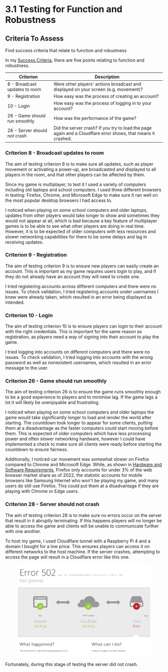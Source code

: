 # 3.1 Testing for Function and Robustness

## Criteria To Assess

Find success criteria that relate to function and robustness

In my [Success Criteria](../1-analysis/1.5-success-criteria.md), there are five points relating to function and robustness.

| Criterion                     | Description                                                                                                  |
| ----------------------------- | ------------------------------------------------------------------------------------------------------------ |
| 8 - Broadcast updates to room | Were other players' actions broadcast and displayed on your screen (e.g. movement)?                          |
| 9 - Registration              | How easy was the process of creating an account?                                                             |
| 10 - Login                    | How easy was the process of logging in to your account?                                                      |
| 26 - Game should run smoothly | How was the performance of the game?                                                                         |
| 28 - Server should not crash  | Did the server crash? If you try to load the page again and a Cloudflare error shows, that means it crashed. |

### Criterion 8 - Broadcast updates to room

The aim of testing criterion 8 is to make sure all updates, such as player movement or activating a power-up, are broadcasted and displayed to all players in the room, and that other players can be affected by them.

Since my game is multiplayer, to test it I used a variety of computers including old laptops and school computers. I used three different browsers in testing: Firefox, Chrome, and Microsoft Edge to make sure it ran well on the most popular desktop browsers I had access to.&#x20;

I noticed when playing on some school computers and older laptops, updates from other players would take longer to show and sometimes they would not appear at all, which is bad because a key feature of multiplayer games is to be able to see what other players are doing in real time. However, it is to be expected of older computers with less resources and slower networking capabilities for there to be some delays and lag in receiving updates.

### Criterion 9 - Registration

The aim of testing criterion 9 is to ensure new players can easily create an account. This is important as my game requires users login to play, and if they do not already have an account they will need to create one.

I tried registering accounts across different computers and there were no issues. To check validation, I tried registering accounts under usernames I knew were already taken, which resulted in an error being displayed as intended.

### Criterion 10 - Login

The aim of testing criterion 10 is to ensure players can login to their account with the right credentials. This is important for the same reason as registration, as players need a way of signing into their account to play the game.

I tried logging into accounts on different computers and there were no issues. To check validation, I tried logging into accounts with the wrong password as well as nonexistent usernames, which resulted in an error message to the user.

### Criterion 26 - Game should run smoothly

The aim of testing criterion 26 is to ensure the game runs smoothly enough to be a good experience to players and to minimise lag. If the game lags a lot it will likely be unenjoyable and frustrating.&#x20;

I noticed when playing on some school computers and older laptops the game would take significantly longer to load and render the world after starting. The countdown took longer to appear for some clients, putting them at a disadvantage as the faster computers could start moving before them. This is expected of older computers which have less processing power and often slower networking hardware, however I could have implemented a check to make sure all clients were ready before starting the countdown to ensure fairness.

Additionally, I noticed car movement was somewhat slower on Firefox compared to Chrome and Microsoft Edge. While, as shown in [Hardware and Software Requirements](../1-analysis/1.6-hardware-and-software-requirements.md), Firefox only accounts for under 3% of the web browser market share as of 2022, the statistic accounts for mobile browsers like Samsung Internet who won't be playing my game, and many users do still use Firefox. This could put them at a disadvantage if they are playing with Chrome or Edge users.

### Criterion 28 - Server should not crash

The aim of testing criterion 28 is to make sure no errors occur on the server that result in it abruptly terminating. If this happens players will no longer be able to access the game and clients will be unable to communicate further with one another.

To host my game, I used Cloudflare tunnel with a Raspberry Pi 4 and a domain I bought for a low price. This ensures players can access it on different networks to the host machine. If the server crashes, attempting to access the page will result in a Cloudflare error like this one.

<figure><img src="../.gitbook/assets/image (1) (1) (1).png" alt=""><figcaption></figcaption></figure>

Fortunately, during this stage of testing the server did not crash.&#x20;
